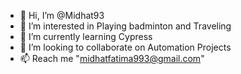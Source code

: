 - 👋 Hi, I’m @Midhat93
- 👀 I’m interested in Playing badminton and Traveling
- 🌱 I’m currently learning Cypress
- 💞️ I’m looking to collaborate on Automation Projects
- 📫 Reach me "midhatfatima993@gmail.com"

<!---
Midhat93/Midhat93 is a ✨ special ✨ repository because its `README.md` (this file) appears on your GitHub profile.
You can click the Preview link to take a look at your changes.
--->
